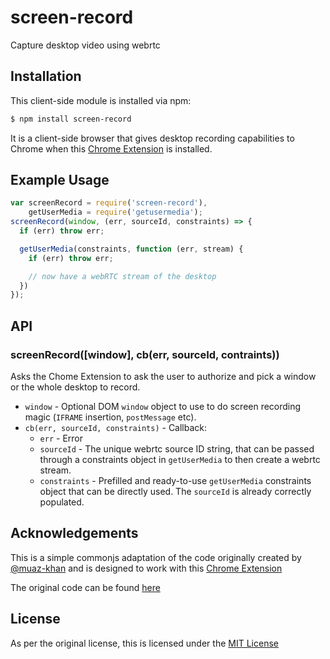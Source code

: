 # screen-record

Capture desktop video using webrtc

## Installation

This client-side module is installed via npm:

``` bash
$ npm install screen-record
```

It is a client-side browser that gives desktop recording capabilities to Chrome
when this [Chrome Extension](https://chrome.google.com/webstore/detail/screen-capturing/ajhifddimkapgcifgcodmmfdlknahffk) is installed.

## Example Usage

``` js
var screenRecord = require('screen-record'),
    getUserMedia = require('getusermedia');
screenRecord(window, (err, sourceId, constraints) => {
  if (err) throw err;

  getUserMedia(constraints, function (err, stream) {
    if (err) throw err;

    // now have a webRTC stream of the desktop
  })
});
```

## API

### screenRecord([window], cb(err, sourceId, contraints))

Asks the Chome Extension to ask the user to authorize and pick a window or
the whole desktop to record.

* `window` - Optional DOM `window` object to use to do screen recording magic
  (`IFRAME` insertion, `postMessage` etc).
* `cb(err, sourceId, constraints)` - Callback:
    * `err` - Error
    * `sourceId` - The unique webrtc source ID string, that can be passed through
      a constraints object in `getUserMedia` to then create a webrtc stream.
    * `constraints` - Prefilled and ready-to-use `getUserMedia` constraints object
      that can be directly used. The `sourceId` is already correctly populated.

## Acknowledgements

This is a simple commonjs adaptation of the code originally created by
[@muaz-khan](https://github.com/muaz-khan) and is designed to work with this
[Chrome Extension](https://chrome.google.com/webstore/detail/screen-capturing/ajhifddimkapgcifgcodmmfdlknahffk)

The original code can be found [here](https://cdn.webrtc-experiment.com/getScreenId.js)

## License

As per the original license, this is licensed under the
[MIT License](http://www.WebRTC-Experiment.com/licence)
